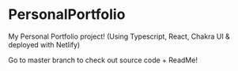 # PersonalPortfolio
My Personal Portfolio project! (Using Typescript, React, Chakra UI & deployed with Netlify)

Go to master branch to check out source code + ReadMe!
